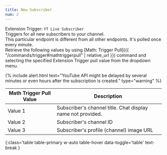 ```yaml
---
title: New Subscriber
num: 2
---
```


Extension Trigger: `YT Live Subscriber`\
Triggers for all new subscribers to your channel.\
This particular endpoint is different from all other endpoints. It's polled once every minute.\
Retrieve the following values by using [Math: Trigger Pull]({{ "/commands/trigger#mathtriggerpull" | relative_url }}) command and selecting the specified Extension Trigger pull value from the dropdown menu.

{% include alert.html text="YouTube API might be delayed by several minutes or even hours after the subscription is created." type="warning" %} 

| Math Trigger Pull Value | Description | 
|-------|--------|
|Value 1|Subscriber's channel title. Chat display name not provided.|
|Value 2|Subscriber's channel ID|
|Value 3|Subscriber's profile (channel) image URL|
{:class='table table-primary w-auto table-hover data-toggle='table' text-break }





